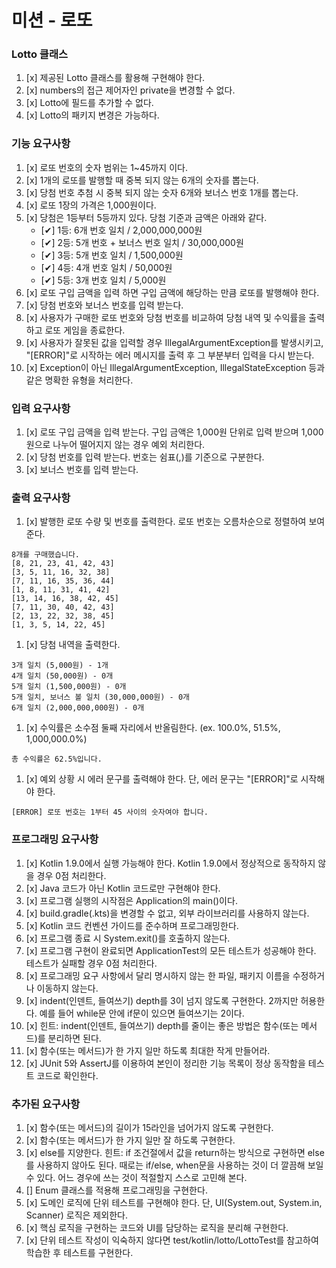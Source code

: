 # 미션 - 로또

### Lotto 클래스
1. [x] 제공된 Lotto 클래스를 활용해 구현해야 한다.
2. [x] numbers의 접근 제어자인 private을 변경할 수 없다.
3. [x] Lotto에 필드를 추가할 수 없다.
4. [x] Lotto의 패키지 변경은 가능하다.

### 기능 요구사항
1. [x] 로또 번호의 숫자 범위는 1~45까지 이다.
2. [x] 1개의 로또를 발행할 때 중복 되지 않는 6개의 숫자를 뽑는다.
3. [x] 당첨 번호 추첨 시 중복 되지 않는 숫자 6개와 보너스 번호 1개를 뽑는다.
4. [x] 로또 1장의 가격은 1,000원이다.
5. [x] 당첨은 1등부터 5등까지 있다. 당첨 기준과 금액은 아래와 같다.
    - [✔] 1등: 6개 번호 일치 / 2,000,000,000원
    - [✔] 2등: 5개 번호 + 보너스 번호 일치 / 30,000,000원
    - [✔] 3등: 5개 번호 일치 / 1,500,000원
    - [✔] 4등: 4개 번호 일치 / 50,000원
    - [✔] 5등: 3개 번호 일치 / 5,000원
6. [x] 로또 구입 금액을 입력 하면 구입 금액에 해당하는 만큼 로또를 발행해야 한다.
7. [x] 당첨 번호와 보너스 번호를 입력 받는다.
8. [x] 사용자가 구매한 로또 번호와 당첨 번호를 비교하여 당첨 내역 및 수익률을 출력하고 로또 게임을 종료한다.
9. [x] 사용자가 잘못된 값을 입력할 경우 IllegalArgumentException를 발생시키고, "[ERROR]"로 시작하는 에러 메시지를 출력 후 그 부분부터 입력을 다시 받는다.
10. [x] Exception이 아닌 IllegalArgumentException, IllegalStateException 등과 같은 명확한 유형을 처리한다.

### 입력 요구사항
1. [x] 로또 구입 금액을 입력 받는다. 구입 금액은 1,000원 단위로 입력 받으며 1,000원으로 나누어 떨어지지 않는 경우 예외 처리한다.
2. [x] 당첨 번호를 입력 받는다. 번호는 쉼표(,)를 기준으로 구분한다.
3. [x] 보너스 번호를 입력 받는다.

### 출력 요구사항
1. [x] 발행한 로또 수량 및 번호를 출력한다. 로또 번호는 오름차순으로 정렬하여 보여준다.
```
8개를 구매했습니다.
[8, 21, 23, 41, 42, 43] 
[3, 5, 11, 16, 32, 38] 
[7, 11, 16, 35, 36, 44] 
[1, 8, 11, 31, 41, 42] 
[13, 14, 16, 38, 42, 45] 
[7, 11, 30, 40, 42, 43] 
[2, 13, 22, 32, 38, 45] 
[1, 3, 5, 14, 22, 45]
```
1. [x] 당첨 내역을 출력한다.
```
3개 일치 (5,000원) - 1개
4개 일치 (50,000원) - 0개
5개 일치 (1,500,000원) - 0개
5개 일치, 보너스 볼 일치 (30,000,000원) - 0개
6개 일치 (2,000,000,000원) - 0개
```
1. [x] 수익률은 소수점 둘째 자리에서 반올림한다. (ex. 100.0%, 51.5%, 1,000,000.0%)
```
총 수익률은 62.5%입니다.
```
1. [x] 예외 상황 시 에러 문구를 출력해야 한다. 단, 에러 문구는 "[ERROR]"로 시작해야 한다.
```
[ERROR] 로또 번호는 1부터 45 사이의 숫자여야 합니다.
```

### 프로그래밍 요구사항
1. [x] Kotlin 1.9.0에서 실행 가능해야 한다. Kotlin 1.9.0에서 정상적으로 동작하지 않을 경우 0점 처리한다.
2. [x] Java 코드가 아닌 Kotlin 코드로만 구현해야 한다.
3. [x] 프로그램 실행의 시작점은 Application의 main()이다.
4. [x] build.gradle(.kts)을 변경할 수 없고, 외부 라이브러리를 사용하지 않는다.
5. [x] Kotlin 코드 컨벤션 가이드를 준수하며 프로그래밍한다.
6. [x] 프로그램 종료 시 System.exit()를 호출하지 않는다.
7. [x] 프로그램 구현이 완료되면 ApplicationTest의 모든 테스트가 성공해야 한다. 테스트가 실패할 경우 0점 처리한다.
8. [x] 프로그래밍 요구 사항에서 달리 명시하지 않는 한 파일, 패키지 이름을 수정하거나 이동하지 않는다.
9. [x] indent(인덴트, 들여쓰기) depth를 3이 넘지 않도록 구현한다. 2까지만 허용한다. 예를 들어 while문 안에 if문이 있으면 들여쓰기는 2이다.
10. [x] 힌트: indent(인덴트, 들여쓰기) depth를 줄이는 좋은 방법은 함수(또는 메서드)를 분리하면 된다.
11. [x] 함수(또는 메서드)가 한 가지 일만 하도록 최대한 작게 만들어라.
12. [x] JUnit 5와 AssertJ를 이용하여 본인이 정리한 기능 목록이 정상 동작함을 테스트 코드로 확인한다.


### 추가된 요구사항
1. [x] 함수(또는 메서드)의 길이가 15라인을 넘어가지 않도록 구현한다.
2. [x] 함수(또는 메서드)가 한 가지 일만 잘 하도록 구현한다.
3. [x] else를 지양한다. 힌트: if 조건절에서 값을 return하는 방식으로 구현하면 else를 사용하지 않아도 된다. 때로는 if/else, when문을 사용하는 것이 더 깔끔해 보일 수 있다. 어느 경우에 쓰는 것이 적절할지 스스로 고민해 본다.
4. [] Enum 클래스를 적용해 프로그래밍을 구현한다.
5. [x] 도메인 로직에 단위 테스트를 구현해야 한다. 단, UI(System.out, System.in, Scanner) 로직은 제외한다.
6. [x] 핵심 로직을 구현하는 코드와 UI를 담당하는 로직을 분리해 구현한다.
7. [x] 단위 테스트 작성이 익숙하지 않다면 test/kotlin/lotto/LottoTest를 참고하여 학습한 후 테스트를 구현한다.